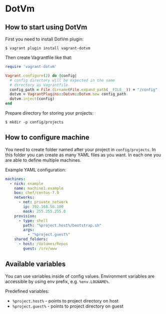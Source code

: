 # DotVm

## How to start using DotVm
First you need to install DotVm plugin:
```
$ vagrant plugin install vagrant-dotvm
```

Then create Vagrantfile like that:
```ruby
require 'vagrant-dotvm'

Vagrant.configure(2) do |config|
  # config directory will be expected in the same
  # directory as Vagrantfile.
  config_path = File.dirname(File.expand_path(__FILE__)) + "/config"
  dotvm = VagrantPlugins::Dotvm::Dotvm.new config_path
  dotvm.inject(config)
end
```

Prepare directory for storing your projects:
```
$ mkdir -p config/projects
```

## How to configure machine
You need to create folder named after your project in `config/projects`.
In this folder you can create as many YAML files as you want.
In each one you are able to define multiple machines.


Example YAML configuration:
```yaml
machines:
  - nick: example
    name: machine1.example
    box: chef/centos-7.0
    networks:
      - net: private_network
        ip: 192.168.56.100
        mask: 255.255.255.0
    provision:
      - type: shell
        path: "%project.host%/bootstrap.sh"
        args:
          - "%project.guest%"
    shared_folders:
      - host: /Volumes/Repos
        guest: /srv/www
```

## Available variables
You can use variables inside of config values.
Environment variables are accessible by using env prefix, e.g. `%env.LOGNAME%`.  

Predefined variables:  
* `%project.host%` - points to project directory on host
* `%project.guest%` - points to project directory on guest
